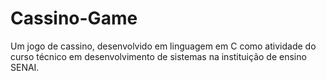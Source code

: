 # Cassino-Game
Um jogo de cassino, desenvolvido em linguagem em C como atividade do curso técnico em desenvolvimento de sistemas na instituição de ensino SENAI.
